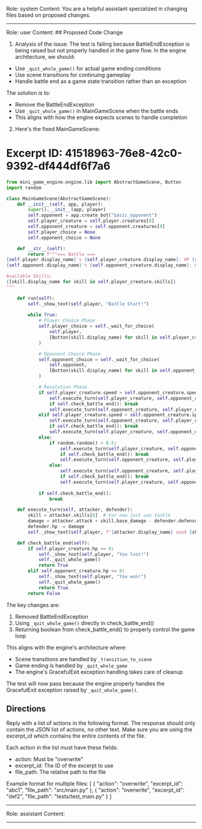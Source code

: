 Role: system
Content: You are a helpful assistant specialized in changing files based on proposed changes.
__________________
Role: user
Content: ## Proposed Code Change
1. Analysis of the issue:
The test is failing because BattleEndException is being raised but not properly handled in the game flow. In the engine architecture, we should:
- Use `_quit_whole_game()` for actual game ending conditions
- Use scene transitions for continuing gameplay
- Handle battle end as a game state transition rather than an exception

The solution is to:
- Remove the BattleEndException
- Use `_quit_whole_game()` in MainGameScene when the battle ends
- This aligns with how the engine expects scenes to handle completion

2. Here's the fixed MainGameScene:

# Excerpt ID: 41518963-76e8-42c0-9392-df444df6f7a6
```python main_game/scenes/main_game_scene.py
from mini_game_engine.engine.lib import AbstractGameScene, Button
import random

class MainGameScene(AbstractGameScene):
    def __init__(self, app, player):
        super().__init__(app, player)
        self.opponent = app.create_bot("basic_opponent")
        self.player_creature = self.player.creatures[0]
        self.opponent_creature = self.opponent.creatures[0]
        self.player_choice = None
        self.opponent_choice = None

    def __str__(self):
        return f"""=== Battle ===
{self.player.display_name}'s {self.player_creature.display_name}: HP {self.player_creature.hp}/{self.player_creature.max_hp}
{self.opponent.display_name}'s {self.opponent_creature.display_name}: HP {self.opponent_creature.hp}/{self.opponent_creature.max_hp}

Available Skills:
{[skill.display_name for skill in self.player_creature.skills]}
"""

    def run(self):
        self._show_text(self.player, "Battle Start!")
        
        while True:
            # Player Choice Phase
            self.player_choice = self._wait_for_choice(
                self.player, 
                [Button(skill.display_name) for skill in self.player_creature.skills]
            )

            # Opponent Choice Phase
            self.opponent_choice = self._wait_for_choice(
                self.opponent,
                [Button(skill.display_name) for skill in self.opponent_creature.skills]
            )

            # Resolution Phase
            if self.player_creature.speed > self.opponent_creature.speed:
                self.execute_turn(self.player_creature, self.opponent_creature)
                if self.check_battle_end(): break
                self.execute_turn(self.opponent_creature, self.player_creature)
            elif self.player_creature.speed < self.opponent_creature.speed:
                self.execute_turn(self.opponent_creature, self.player_creature)
                if self.check_battle_end(): break
                self.execute_turn(self.player_creature, self.opponent_creature)
            else:
                if random.random() < 0.5:
                    self.execute_turn(self.player_creature, self.opponent_creature)
                    if self.check_battle_end(): break
                    self.execute_turn(self.opponent_creature, self.player_creature)
                else:
                    self.execute_turn(self.opponent_creature, self.player_creature)
                    if self.check_battle_end(): break
                    self.execute_turn(self.player_creature, self.opponent_creature)
            
            if self.check_battle_end():
                break

    def execute_turn(self, attacker, defender):
        skill = attacker.skills[0]  # For now just use tackle
        damage = attacker.attack + skill.base_damage - defender.defense
        defender.hp -= damage
        self._show_text(self.player, f"{attacker.display_name} used {skill.display_name}! Dealt {damage} damage!")

    def check_battle_end(self):
        if self.player_creature.hp <= 0:
            self._show_text(self.player, "You lost!")
            self._quit_whole_game()
            return True
        elif self.opponent_creature.hp <= 0:
            self._show_text(self.player, "You won!")
            self._quit_whole_game()
            return True
        return False
```

The key changes are:
1. Removed BattleEndException
2. Using `_quit_whole_game()` directly in check_battle_end()
3. Returning boolean from check_battle_end() to properly control the game loop

This aligns with the engine's architecture where:
- Scene transitions are handled by `_transition_to_scene`
- Game ending is handled by `_quit_whole_game`
- The engine's GracefulExit exception handling takes care of cleanup

The test will now pass because the engine properly handles the GracefulExit exception raised by `_quit_whole_game()`.

## Directions
Reply with a list of actions in the following format. The response should only contain the JSON list of actions, no other text.
Make sure you are using the excerpt_id which contains the entire contents of the file.

Each action in the list must have these fields:
- action: Must be "overwrite"
- excerpt_id: The ID of the excerpt to use
- file_path: The relative path to the file

Example format for multiple files:
[
    {
        "action": "overwrite",
        "excerpt_id": "abc1",
        "file_path": "src/main.py"
    },
    {
        "action": "overwrite",
        "excerpt_id": "def2",
        "file_path": "tests/test_main.py"
    }
]
__________________
Role: assistant
Content: 
__________________
